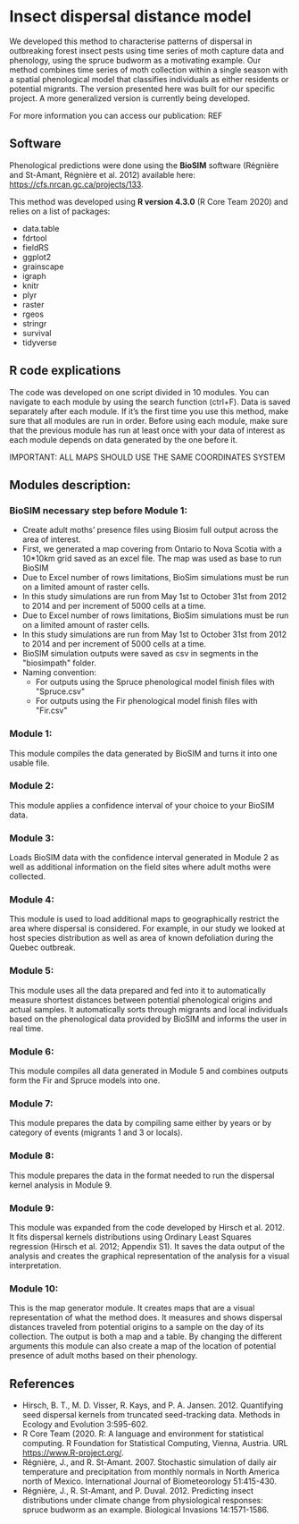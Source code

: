 # Insect dispersal distance model

We developed this method to characterise patterns of dispersal in outbreaking forest insect pests using time series of moth capture data and phenology, using the spruce budworm as a motivating example. Our method combines time series of moth collection within a single season with a spatial phenological model that classifies individuals as either residents or potential migrants. 
The version presented here was built for our specific project. A more generalized version is currently being developed.

For more information you can access our publication: REF

## Software

Phenological predictions were done using the **BioSIM** software (Régnière and St-Amant, Régnière et al. 2012) available here: https://cfs.nrcan.gc.ca/projects/133.

This method was developed using **R version 4.3.0** (R Core Team 2020) and relies on a list of packages:
- data.table
- fdrtool
- fieldRS
- ggplot2
- grainscape
- igraph
- knitr
- plyr
- raster
- rgeos
- stringr
- survival
- tidyverse

## R code explications

The code was developed on one script divided in 10 modules. You can navigate to each module by using the search function (ctrl+F). Data is saved separately after each module.
If it’s the first time you use this method, make sure that all modules are run in order. Before using each module, make sure that the previous module has run at least once with your data of interest as each module depends on data generated by the one before it.

IMPORTANT: ALL MAPS SHOULD USE THE SAME COORDINATES SYSTEM

## Modules description:

### BioSIM necessary step before Module 1: 
- Create adult moths’ presence files using Biosim full output across the area of interest.
- First, we generated a map covering from Ontario to Nova Scotia with a 10*10km grid saved as an excel file. The map was used as base to run BioSIM
- Due to Excel number of rows limitations, BioSim simulations must be run on a limited amount of raster cells. 
- In this study simulations are run from May 1st to October 31st from 2012 to 2014 and per increment of 5000 cells at a time.
- Due to Excel number of rows limitations, BioSim simulations must be run on a limited amount of raster cells. 
- In this study simulations are run from May 1st to October 31st from 2012 to 2014 and per increment of 5000 cells at a time.
- BioSIM simulation outputs were saved as csv in segments in the "biosimpath" folder.
- Naming convention:
  - For outputs using the Spruce phenological model finish files with "Spruce.csv"
  - For outputs using the Fir phenological model finish files with "Fir.csv"
	
### Module 1: 
This module compiles the data generated by BioSIM and turns it into one usable file.

### Module 2: 
This module applies a confidence interval of your choice to your BioSIM data.

### Module 3:
Loads BioSIM data with the confidence interval generated in Module 2 as well as additional information on the field sites where adult moths were collected.

### Module 4:
This module is used to load additional maps to geographically restrict the area where dispersal is considered. For example, in our study we looked at host species distribution as well as area of known defoliation during the Quebec outbreak.

### Module 5:
This module uses all the data prepared and fed into it to automatically measure shortest distances between potential phenological origins and actual samples. It automatically sorts through migrants and local individuals based on the phenological data provided by BioSIM and informs the user in real time.

### Module 6:
This module compiles all data generated in Module 5 and combines outputs form the Fir and Spruce models into one.

### Module 7:
This module prepares the data by compiling same either by years or by category of events (migrants 1 and 3 or locals).

### Module 8:
This module prepares the data in the format needed to run the dispersal kernel analysis in Module 9.

### Module 9:
This module was expanded from the code developed by Hirsch et al. 2012. It fits dispersal kernels distributions using Ordinary Least Squares regression (Hirsch et al. 2012; Appendix S1). It saves the data output of the analysis and creates the graphical representation of the analysis for a visual interpretation.

### Module 10:
This is the map generator module. It creates maps that are a visual representation of what the method does. It measures and shows dispersal distances traveled from potential origins to a sample on the day of its collection. The output is both a map and a table. By changing the different arguments this module can also create a map of the location of potential presence of adult moths based on their phenology.


## References

- Hirsch, B. T., M. D. Visser, R. Kays, and P. A. Jansen. 2012. Quantifying seed dispersal kernels from truncated seed-tracking data. Methods in Ecology and Evolution 3:595-602.
- R Core Team (2020. R: A language and environment for statistical computing. R Foundation for Statistical Computing, Vienna, Austria. URL https://www.R-project.org/.
- Régnière, J., and R. St-Amant. 2007. Stochastic simulation of daily air temperature and precipitation from monthly normals in North America north of Mexico. International Journal of Biometeorology 51:415-430.
- Régnière, J., R. St-Amant, and P. Duval. 2012. Predicting insect distributions under climate change from physiological responses: spruce budworm as an example. Biological Invasions 14:1571-1586.



